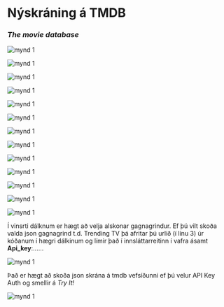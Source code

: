 # Nýskráning á TMDB

### _The movie database_

![mynd 1](log-1.jpg)

![mynd 1](log-2.jpg)

![mynd 1](log-3.jpg)

![mynd 1](log-4.jpg)

![mynd 1](log-5.jpg)

![mynd 1](log-6.jpg)

![mynd 1](log-7.jpg)

![mynd 1](log-8.jpg)

![mynd 1](log-9.jpg)

![mynd 1](log-10.jpg)

![mynd 1](log-12.jpg)

![mynd 1](log-13.jpg)

![mynd 1](log-14.jpg)

Í vinsrti dálknum er hægt að velja alskonar gagnagrindur. Ef þú vilt skoða valda json gagnagrind t.d. Trending TV þá afritar þú urlið (í línu 3) úr kóðanum í hægri dálkinum og límir það í innsláttarreitinn í vafra ásamt **Api_key**:......

![mynd 1](log-15.jpg)

Það er hægt að skoða json skrána á tmdb vefsíðunni ef þú velur API Key Auth og smellir á *Try It!* 

![mynd 1](log-16.jpg)
